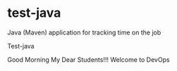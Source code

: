 # test-java
Java (Maven) application for tracking time on the job

Test-java

Good Morning My Dear Students!!! Welcome to DevOps

